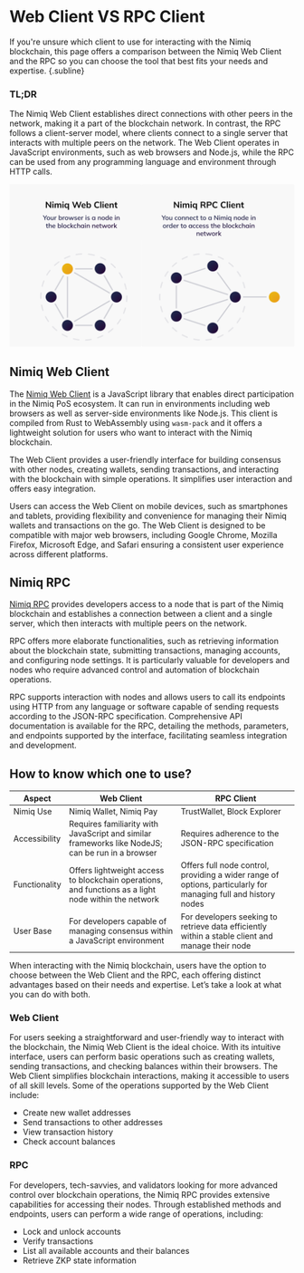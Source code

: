 # Web Client VS RPC Client

If you're unsure which client to use for interacting with the Nimiq blockchain, this page offers a comparison between the Nimiq Web Client and the RPC so you can choose the tool that best fits your needs and expertise. {.subline}

### TL;DR
The Nimiq Web Client establishes direct connections with other peers in the network, making it a part of the blockchain network. In contrast, the RPC follows a client-server model, where clients connect to a single server that interacts with multiple peers on the network. The Web Client operates in JavaScript environments, such as web browsers and Node.js, while the RPC can be used from any programming language and environment through HTTP calls.

<img class="object-contain max-h-[max(60vh,180px)]" src="/assets/images/protocol/network.png" alt="web client vs rpc" />

## Nimiq Web Client

The [Nimiq Web Client](/build/web-client/getting-started.md) is a JavaScript library that enables direct participation in the Nimiq PoS ecosystem. It can run in environments including web browsers as well as server-side environments like Node.js. This client is compiled from Rust to WebAssembly using `wasm-pack` and it offers a lightweight solution for users who want to interact with the Nimiq blockchain.

The Web Client provides a user-friendly interface for building consensus with other nodes, creating wallets, sending transactions, and interacting with the blockchain with simple operations. It simplifies user interaction and offers easy integration.

Users can access the Web Client on mobile devices, such as smartphones and tablets, providing flexibility and convenience for managing their Nimiq wallets and transactions on the go. The Web Client is designed to be compatible with major web browsers, including Google Chrome, Mozilla Firefox, Microsoft Edge, and Safari ensuring a consistent user experience across different platforms.

## Nimiq RPC

[Nimiq RPC](/build/rpc-docs/index.md) provides developers access to a node that is part of the Nimiq blockchain and establishes a connection between a client and a single server, which then interacts with multiple peers on the network.

RPC offers more elaborate functionalities, such as retrieving information about the blockchain state, submitting transactions, managing accounts, and configuring node settings. It is particularly valuable for developers and nodes who require advanced control and automation of blockchain operations.

RPC supports interaction with nodes and allows users to call its endpoints using HTTP from any language or software capable of sending requests according to the JSON-RPC specification. Comprehensive API documentation is available for the RPC, detailing the methods, parameters, and endpoints supported by the interface, facilitating seamless integration and development.


## How to know which one to use?

| Aspect | Web Client | RPC Client |
| --- | --- | --- |
| Nimiq Use | Nimiq Wallet, Nimiq Pay | TrustWallet, Block Explorer |
| Accessibility | Requires familiarity with JavaScript and similar frameworks like NodeJS; can be run in a browser | Requires adherence to the JSON-RPC specification |
| Functionality | Offers lightweight access to blockchain operations, and functions as a light node within the network | Offers full node control, providing a wider range of options, particularly for managing full and history nodes |
| User Base | For developers capable of managing consensus within a JavaScript environment | For developers seeking to retrieve data efficiently within a stable client and manage their node|

When interacting with the Nimiq blockchain, users have the option to choose between the Web Client and the RPC, each offering distinct advantages based on their needs and expertise. Let’s take a look at what you can do with both.

### Web Client

For users seeking a straightforward and user-friendly way to interact with the blockchain, the Nimiq Web Client is the ideal choice. With its intuitive interface, users can perform basic operations such as creating wallets, sending transactions, and checking balances within their browsers. The Web Client simplifies blockchain interactions, making it accessible to users of all skill levels. Some of the operations supported by the Web Client include:

- Create new wallet addresses
- Send transactions to other addresses
- View transaction history
- Check account balances

### RPC

For developers, tech-savvies, and validators looking for more advanced control over blockchain operations, the Nimiq RPC provides extensive capabilities for accessing their nodes. Through established methods and endpoints, users can perform a wide range of operations, including:

- Lock and unlock accounts
- Verify transactions
- List all available accounts and their balances
- Retrieve ZKP state information
